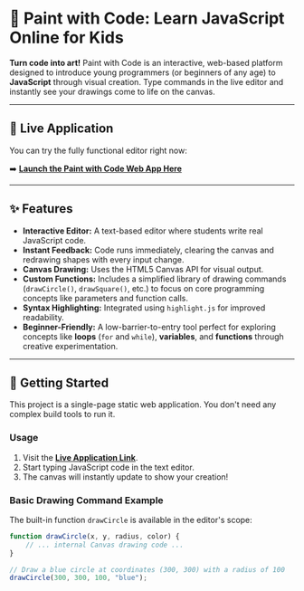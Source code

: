 # 🎨 Paint with Code: Learn JavaScript Online for Kids

**Turn code into art!** Paint with Code is an interactive, web-based platform designed to introduce young programmers (or beginners of any age) to **JavaScript** through visual creation. Type commands in the live editor and instantly see your drawings come to life on the canvas.

---

## 🔗 Live Application

You can try the fully functional editor right now:

➡️ **[Launch the Paint with Code Web App Here](https://AndreiEnea15.github.io/paint-with-code/)**

---

## ✨ Features

* **Interactive Editor:** A text-based editor where students write real JavaScript code.
* **Instant Feedback:** Code runs immediately, clearing the canvas and redrawing shapes with every input change.
* **Canvas Drawing:** Uses the HTML5 Canvas API for visual output.
* **Custom Functions:** Includes a simplified library of drawing commands (`drawCircle()`, `drawSquare()`, etc.) to focus on core programming concepts like parameters and function calls.
* **Syntax Highlighting:** Integrated using `highlight.js` for improved readability.
* **Beginner-Friendly:** A low-barrier-to-entry tool perfect for exploring concepts like **loops** (`for` and `while`), **variables**, and **functions** through creative experimentation.

---

## 🚀 Getting Started

This project is a single-page static web application. You don't need any complex build tools to run it.

### **Usage**

1.  Visit the **[Live Application Link](https://AndreiEnea15.github.io/paint-with-code/)**.
2.  Start typing JavaScript code in the text editor.
3.  The canvas will instantly update to show your creation!

### **Basic Drawing Command Example**

The built-in function `drawCircle` is available in the editor's scope:

```javascript
function drawCircle(x, y, radius, color) {
    // ... internal Canvas drawing code ...
}

// Draw a blue circle at coordinates (300, 300) with a radius of 100
drawCircle(300, 300, 100, "blue");
